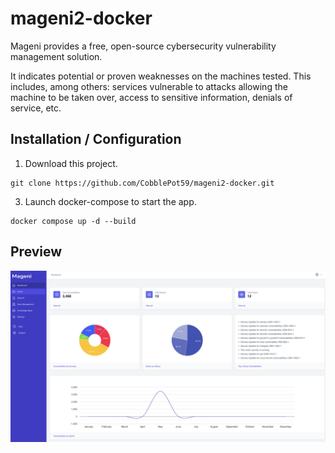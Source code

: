 # mageni2-docker
Mageni provides a free, open-source cybersecurity vulnerability management solution.

It indicates potential or proven weaknesses on the machines tested. This includes, among others: services vulnerable to attacks allowing the machine to be taken over, access to sensitive information, denials of service, etc.

## Installation / Configuration
1) Download this project.
```
git clone https://github.com/CobblePot59/mageni2-docker.git
```
3) Launch docker-compose to start the app.
```
docker compose up -d --build
```

## Preview
![alt text](https://raw.githubusercontent.com/CobblePot59/mageni2-docker/main/mageni2.png)
